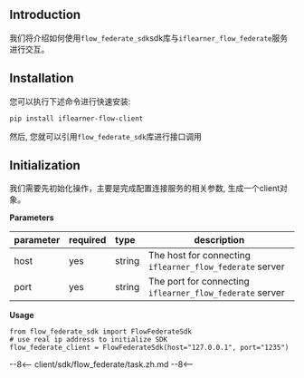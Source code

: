 ## Introduction

我们将介绍如何使用`flow_federate_sdk`sdk库与`iflearner_flow_federate`服务进行交互。

## Installation
您可以执行下述命令进行快速安装:
```shell
pip install iflearner-flow-client
```
然后, 您就可以引用`flow_federate_sdk`库进行接口调用

## Initialization

我们需要先初始化操作，主要是完成配置连接服务的相关参数, 生成一个client对象。

**Parameters**

| parameter |required | type | description |
| :-------------- | :--- | :----- | ------------------------------------------------------------- |
| host | yes | string | The host for connecting `iflearner_flow_federate` server |
| port| yes | string | The port for connecting `iflearner_flow_federate` server |

**Usage**
```shell
from flow_federate_sdk import FlowFederateSdk
# use real ip address to initialize SDK
flow_federate_client = FlowFederateSdk(host="127.0.0.1", port="1235")
```

--8<--
client/sdk/flow_federate/task.zh.md
--8<--